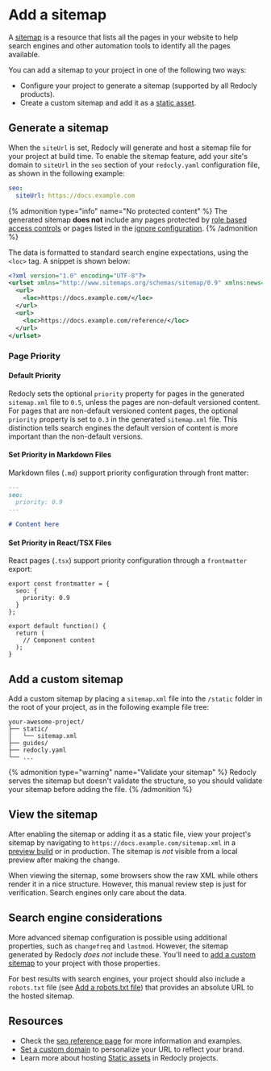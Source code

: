# Add a sitemap

A [sitemap](https://en.wikipedia.org/wiki/Site_map) is a resource that lists all the pages in your website to help search engines and other automation tools to identify all the pages available.

You can add a sitemap to your project in one of the following two ways:

- Configure your project to generate a sitemap (supported by all Redocly products).
- Create a custom sitemap and add it as a [static asset](../../content/static-assets.md).

## Generate a sitemap

When the `siteUrl` is set, Redocly will generate and host a sitemap file for your project at build time.
To enable the sitemap feature, add your site's domain to `siteUrl` in the `seo` section of your `redocly.yaml` configuration file, as shown in the following example:

```yaml {% title="redocly.yaml" %}
seo:
  siteUrl: https://docs.example.com
```

{% admonition type="info" name="No protected content" %}
  The generated sitemap **does not** include any pages protected by [role based access controls](../../access/index.md) or pages listed in the [ignore configuration](../../config/ignore.md).
{% /admonition %}

The data is formatted to standard search engine expectations, using the `<loc>` tag.
A snippet is shown below:

```xml {% title="docs.example.com/sitemap.xml" %}
<?xml version="1.0" encoding="UTF-8"?>
<urlset xmlns="http://www.sitemaps.org/schemas/sitemap/0.9" xmlns:news="http://www.google.com/schemas/sitemap-news/0.9" xmlns:xhtml="http://www.w3.org/1999/xhtml" xmlns:image="http://www.google.com/schemas/sitemap-image/1.1" xmlns:video="http://www.google.com/schemas/sitemap-video/1.1">
  <url>
    <loc>https://docs.example.com/</loc>
  </url>
  <url>
    <loc>https://docs.example.com/reference/</loc>
  </url>
</urlset>
```

### Page Priority


#### Default Priority

Redocly sets the optional `priority` property for pages in the generated `sitemap.xml` file to `0.5`, unless the pages are non-default versioned content.
For pages that are non-default versioned content pages, the optional `priority` property is set to `0.3` in the generated `sitemap.xml` file.
This distinction tells search engines the default version of content is more important than the non-default versions.

#### Set Priority in Markdown Files

Markdown files (`.md`) support priority configuration through front matter:

```md
---
seo:
  priority: 0.9
---

# Content here
```

#### Set Priority in React/TSX Files

React pages (`.tsx`) support priority configuration through a `frontmatter` export:

```tsx
export const frontmatter = {
  seo: {
    priority: 0.9
  }
};

export default function() {
  return (
    // Component content
  );
}
```

## Add a custom sitemap

Add a custom sitemap by placing a `sitemap.xml` file into the `/static` folder in the root of your project, as in the following example file tree:

```treeview {% title="Example file tree with sitemap.xml file" %}
your-awesome-project/
├── static/
│   └── sitemap.xml
├── guides/
├── redocly.yaml
└── ...
```

{% admonition type="warning" name="Validate your sitemap" %}
Redocly serves the sitemap but doesn't validate the structure, so you should validate your sitemap before adding the file.
{% /admonition %}

## View the sitemap

After enabling the sitemap or adding it as a static file, view your project's sitemap by navigating to `https://docs.example.com/sitemap.xml` in a [preview build](../../reunite/project/use-previews.md) or in production.
The sitemap is _not_ visible from a local preview after making the change.

When viewing the sitemap, some browsers show the raw XML while others render it in a nice structure.
However, this manual review step is just for verification.
Search engines only care about the data.

## Search engine considerations

More advanced sitemap configuration is possible using additional properties, such as `changefreq` and `lastmod`.
However, the sitemap generated by Redocly _does not_ include these.
You'll need to [add a custom sitemap](#add-a-custom-sitemap) to your project with those properties.

For best results with search engines, your project should also include a `robots.txt` file (see [Add a robots.txt file](./add-robots-file.md)) that provides an absolute URL to the hosted sitemap.

## Resources

- Check the [seo reference page](../../config/seo.md) for more information and examples.
- [Set a custom domain](../custom-domain.md) to personalize your URL to reflect your brand.
- Learn more about hosting [Static assets](../../content/static-assets.md) in Redocly projects.